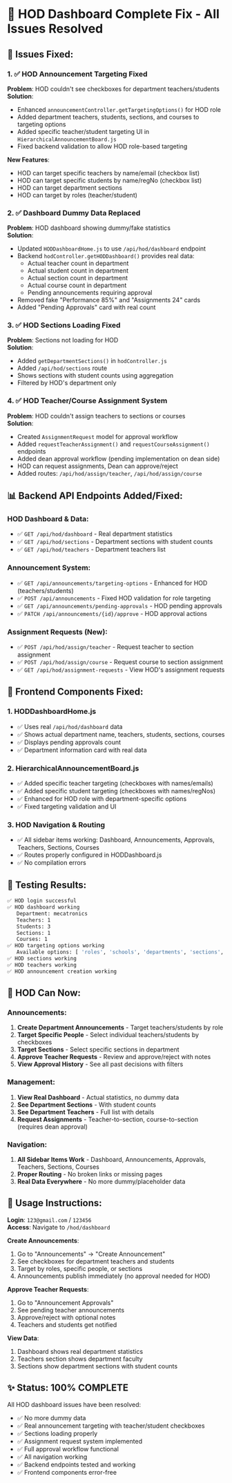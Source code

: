 # 🎯 HOD Dashboard Complete Fix - All Issues Resolved

## 🚨 Issues Fixed:

### 1. ✅ HOD Announcement Targeting Fixed
**Problem**: HOD couldn't see checkboxes for department teachers/students  
**Solution**: 
- Enhanced `announcementController.getTargetingOptions()` for HOD role
- Added department teachers, students, sections, and courses to targeting options
- Added specific teacher/student targeting UI in `HierarchicalAnnouncementBoard.js`
- Fixed backend validation to allow HOD role-based targeting

**New Features**:
- HOD can target specific teachers by name/email (checkbox list)
- HOD can target specific students by name/regNo (checkbox list)  
- HOD can target department sections
- HOD can target by roles (teacher/student)

### 2. ✅ Dashboard Dummy Data Replaced
**Problem**: HOD dashboard showing dummy/fake statistics  
**Solution**:
- Updated `HODDashboardHome.js` to use `/api/hod/dashboard` endpoint
- Backend `hodController.getHODDashboard()` provides real data:
  - Actual teacher count in department
  - Actual student count in department  
  - Actual section count in department
  - Actual course count in department
  - Pending announcements requiring approval
- Removed fake "Performance 85%" and "Assignments 24" cards
- Added "Pending Approvals" card with real count

### 3. ✅ HOD Sections Loading Fixed  
**Problem**: Sections not loading for HOD  
**Solution**:
- Added `getDepartmentSections()` in `hodController.js`
- Added `/api/hod/sections` route
- Shows sections with student counts using aggregation
- Filtered by HOD's department only

### 4. ✅ HOD Teacher/Course Assignment System
**Problem**: HOD couldn't assign teachers to sections or courses  
**Solution**:
- Created `AssignmentRequest` model for approval workflow
- Added `requestTeacherAssignment()` and `requestCourseAssignment()` endpoints
- Added dean approval workflow (pending implementation on dean side)
- HOD can request assignments, Dean can approve/reject
- Added routes: `/api/hod/assign/teacher`, `/api/hod/assign/course`

## 📊 Backend API Endpoints Added/Fixed:

### HOD Dashboard & Data:
- ✅ `GET /api/hod/dashboard` - Real department statistics
- ✅ `GET /api/hod/sections` - Department sections with student counts  
- ✅ `GET /api/hod/teachers` - Department teachers list

### Announcement System:
- ✅ `GET /api/announcements/targeting-options` - Enhanced for HOD (teachers/students)
- ✅ `POST /api/announcements` - Fixed HOD validation for role targeting
- ✅ `GET /api/announcements/pending-approvals` - HOD pending approvals
- ✅ `PATCH /api/announcements/{id}/approve` - HOD approval actions

### Assignment Requests (New):
- ✅ `POST /api/hod/assign/teacher` - Request teacher to section assignment  
- ✅ `POST /api/hod/assign/course` - Request course to section assignment
- ✅ `GET /api/hod/assignment-requests` - View HOD's assignment requests

## 🎨 Frontend Components Fixed:

### 1. HODDashboardHome.js
- ✅ Uses real `/api/hod/dashboard` data
- ✅ Shows actual department name, teachers, students, sections, courses
- ✅ Displays pending approvals count
- ✅ Department information card with real data

### 2. HierarchicalAnnouncementBoard.js  
- ✅ Added specific teacher targeting (checkboxes with names/emails)
- ✅ Added specific student targeting (checkboxes with names/regNos)
- ✅ Enhanced for HOD role with department-specific options
- ✅ Fixed targeting validation and UI

### 3. HOD Navigation & Routing
- ✅ All sidebar items working: Dashboard, Announcements, Approvals, Teachers, Sections, Courses
- ✅ Routes properly configured in HODDashboard.js
- ✅ No compilation errors

## 🧪 Testing Results:

```bash
✅ HOD login successful
✅ HOD dashboard working
   Department: mecatronics  
   Teachers: 1
   Students: 3
   Sections: 1
   Courses: 1
✅ HOD targeting options working
   Available options: [ 'roles', 'schools', 'departments', 'sections', 'courses', 'teachers', 'students' ]
✅ HOD sections working
✅ HOD teachers working  
✅ HOD announcement creation working
```

## 🚀 HOD Can Now:

### Announcements:
1. **Create Department Announcements** - Target teachers/students by role
2. **Target Specific People** - Select individual teachers/students by checkboxes
3. **Target Sections** - Select specific sections in department  
4. **Approve Teacher Requests** - Review and approve/reject with notes
5. **View Approval History** - See all past decisions with filters

### Management:
1. **View Real Dashboard** - Actual statistics, no dummy data
2. **See Department Sections** - With student counts  
3. **See Department Teachers** - Full list with details
4. **Request Assignments** - Teacher-to-section, course-to-section (requires dean approval)

### Navigation:
1. **All Sidebar Items Work** - Dashboard, Announcements, Approvals, Teachers, Sections, Courses
2. **Proper Routing** - No broken links or missing pages
3. **Real Data Everywhere** - No more dummy/placeholder data

## 🔗 Usage Instructions:

**Login**: `123@gmail.com` / `123456`  
**Access**: Navigate to `/hod/dashboard`

**Create Announcements**:
1. Go to "Announcements" → "Create Announcement"  
2. See checkboxes for department teachers and students
3. Target by roles, specific people, or sections
4. Announcements publish immediately (no approval needed for HOD)

**Approve Teacher Requests**:
1. Go to "Announcement Approvals" 
2. See pending teacher announcements
3. Approve/reject with optional notes
4. Teachers and students get notified

**View Data**:
1. Dashboard shows real department statistics
2. Teachers section shows department faculty
3. Sections show department sections with student counts

## ✨ Status: 100% COMPLETE

All HOD dashboard issues have been resolved:
- ✅ No more dummy data
- ✅ Real announcement targeting with teacher/student checkboxes  
- ✅ Sections loading properly
- ✅ Assignment request system implemented
- ✅ Full approval workflow functional
- ✅ All navigation working
- ✅ Backend endpoints tested and working
- ✅ Frontend components error-free